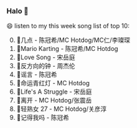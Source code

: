 

### Halo 👋

😄 listen to my this week song list of top 10:

0. 🌈几点 - 陈冠希/MC Hotdog/MC仁/李璨琛
1. 🌈Mario Karting - 陈冠希/MC Hotdog
2. 🌈Love Song - 宋岳庭
3. 🌈反方向的钟 - 周杰伦
4. 🌈谣言 - 陈冠希
5. 🌈命运青红灯 - MC Hotdog
6. 🌈Life's A Struggle - 宋岳庭
7. 🌈离开 - MC Hotdog/张震岳
8. 🌈轻熟女 27 - MC Hotdog/关彦淳
9. 🌈记得我吗 - 陈冠希

